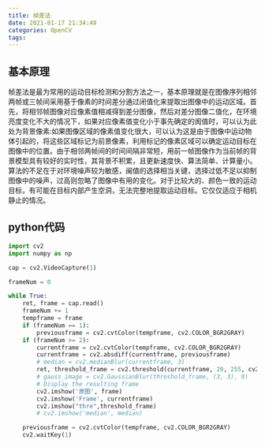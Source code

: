 ```yaml
---
title: 帧差法
date: 2021-01-17 21:34:49
categories: OpenCV
tags:
---
```


## 基本原理

帧差法是最为常用的运动目标检测和分割方法之一，基本原理就是在图像序列相邻两帧或三帧间采用基于像素的时间差分通过闭值化来提取出图像中的运动区域。首先，将相邻帧图像对应像素值相减得到差分图像，然后对差分图像二值化，在环境亮度变化不大的情况下，如果对应像素值变化小于事先确定的阂值时，可以认为此处为背景像素:如果图像区域的像素值变化很大，可以认为这是由于图像中运动物体引起的，将这些区域标记为前景像素，利用标记的像素区域可以确定运动目标在图像中的位置。由于相邻两帧间的时间间隔非常短，用前一帧图像作为当前帧的背景模型具有较好的实时性，其背景不积累，且更新速度快、算法简单、计算量小。算法的不足在于对环境噪声较为敏感，闽值的选择相当关键，选择过低不足以抑制图像中的噪声，过高则忽略了图像中有用的变化。对于比较大的、颜色一致的运动目标，有可能在目标内部产生空洞，无法完整地提取运动目标。它仅仅适应于相机静止的情况。

## python代码

``` python
import cv2
import numpy as np

cap = cv2.VideoCapture(1)

frameNum = 0

while True:
    ret, frame = cap.read()
    frameNum += 1
    tempframe = frame
    if (frameNum == 1):
        previousframe = cv2.cvtColor(tempframe, cv2.COLOR_BGR2GRAY)
    if (frameNum >= 2):
        currentframe = cv2.cvtColor(tempframe, cv2.COLOR_BGR2GRAY)
        currentframe = cv2.absdiff(currentframe, previousframe)
        # median = cv2.medianBlur(currentframe, 3)
        ret, threshold_frame = cv2.threshold(currentframe, 20, 255, cv2.THRESH_BINARY)
        # gauss_image = cv2.GaussianBlur(threshold_frame, (3, 3), 0)
        # Display the resulting frame
        cv2.imshow('原图', frame)
        cv2.imshow('Frame', currentframe)
        cv2.imshow("thre",threshold_frame)
        # cv2.imshow('median', median)

    previousframe = cv2.cvtColor(tempframe, cv2.COLOR_BGR2GRAY)
    cv2.waitKey(1)
```